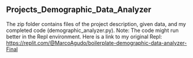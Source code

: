 ## Projects_Demographic_Data_Analyzer

The zip folder contains files of the project description, given data, and my completed code (demographic_analyzer.py). Note: The code might run better in the Repl environment. Here is a link to my original Repl: https://replit.com/@MarcoAgudo/boilerplate-demographic-data-analyzer-Final
